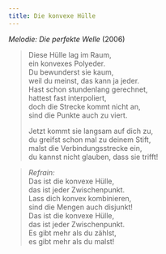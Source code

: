 ```yaml
---
title: Die konvexe Hülle
---
```


*Melodie: Die perfekte Welle* (2006)

> Diese Hülle lag im Raum,\
> ein konvexes Polyeder.\
> Du bewunderst sie kaum,\
> weil du meinst, das kann ja jeder.\
> Hast schon stundenlang gerechnet,\
> hattest fast interpoliert,\
> doch die Strecke kommt nicht an,\
> sind die Punkte auch zu viert.
>
> Jetzt kommt sie langsam auf dich zu,\
> du greifst schon mal zu deinem Stift,\
> malst die Verbindungsstrecke ein,\
> du kannst nicht glauben, dass sie trifft!

> *Refrain:*\
> Das ist die konvexe Hülle,\
> das ist jeder Zwischenpunkt.\
> Lass dich konvex kombinieren,\
> sind die Mengen auch disjunkt!\
> Das ist die konvexe Hülle,\
> das ist jeder Zwischenpunkt.\
> Es gibt mehr als du zählst,\
> es gibt mehr als du malst!
